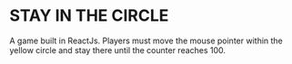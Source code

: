 # STAY IN THE CIRCLE

A game built in ReactJs. Players must move the mouse pointer within the yellow circle and stay there until the counter reaches 100.
